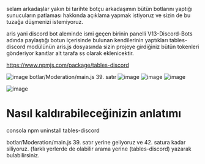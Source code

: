 selam arkadaşlar yakın bi tarihte botçu arkadaşımın bütün botlarını yaptığı sunucuların patlaması hakkında açıklama yapmak istiyoruz ve sizin de bu tuzağa düşmenizi istemiyoruz.


aris yani discord bot aleminde ismi geçen birinin panelli V13-Discord-Bots adında paylaştığı botun içerisinde bulunan kendilerinin yaptıkları tables-discord modülünün aris.js dosyasında sizin projeye girdiğiniz bütün tokenleri gönderiyor kanıtlar alt tarafa ss olarak eklenicektir.

https://www.npmjs.com/package/tables-discord


![image](https://why-am-i-he.re/ogp/5HspQQU9Q.png)
botlar/Moderation/main.js 39. satır
![image](https://why-am-i-he.re/5Hsqro29E.png) 
![image](https://why-am-i-he.re/ogp/5HsnxcubV.png)
![image](https://why-am-i-he.re/ogp/5HsnGfOey.png)




![image](https://why-am-i-he.re/5HsrxT43W.png)


# Nasıl kaldırabileceğinizin anlatımı

consola npm uninstall tables-discord

botlar/Moderation/main.js 39. satır yerine geliyoruz ve 42. satura kadar siliyoruz. (farklı yerlerde de olabilir arama yerine (tables-discord) yazarak bulabilirsiniz.


